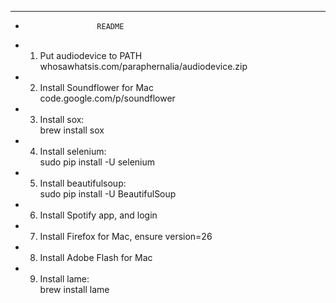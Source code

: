 ****************************************************
*                     README
* 1. Put audiodevice to PATH                       
    whosawhatsis.com/paraphernalia/audiodevice.zip
* 2. Install Soundflower for Mac                   
    code.google.com/p/soundflower                 
* 3. Install sox:                                  
    brew install sox                              
* 4. Install selenium:                             
    sudo pip install -U selenium                  
* 5. Install beautifulsoup:                        
    sudo pip install -U BeautifulSoup             
* 6. Install Spotify app, and login                
* 7. Install Firefox for Mac, ensure version=26    
* 8. Install Adobe Flash for Mac                   
* 9. Install lame:                                 
    brew install lame                             

